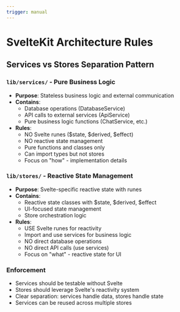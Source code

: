 ```yaml
---
trigger: manual
---
```


# SvelteKit Architecture Rules

## Services vs Stores Separation Pattern

### `lib/services/` - Pure Business Logic
- **Purpose**: Stateless business logic and external communication
- **Contains**: 
  - Database operations (DatabaseService)
  - API calls to external services (ApiService) 
  - Pure business logic functions (ChatService, etc.)
- **Rules**:
  - NO Svelte runes ($state, $derived, $effect)
  - NO reactive state management
  - Pure functions and classes only
  - Can import types but not stores
  - Focus on "how" - implementation details

### `lib/stores/` - Reactive State Management  
- **Purpose**: Svelte-specific reactive state with runes
- **Contains**:
  - Reactive state classes with $state, $derived, $effect
  - UI-focused state management
  - Store orchestration logic
- **Rules**:
  - USE Svelte runes for reactivity
  - Import and use services for business logic
  - NO direct database operations
  - NO direct API calls (use services)
  - Focus on "what" - reactive state for UI

### Enforcement
- Services should be testable without Svelte
- Stores should leverage Svelte's reactivity system
- Clear separation: services handle data, stores handle state
- Services can be reused across multiple stores
